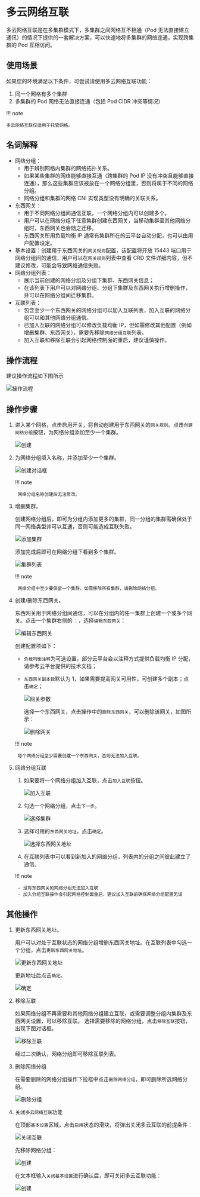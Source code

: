 # 多云网络互联

多云网络互联是在多集群模式下，多集群之间网络互不相通（Pod 无法直接建立通讯）的情况下提供的一套解决方案，可以快速地将多集群的网络连通，实现跨集群的 Pod 互相访问。

## 使用场景

如果您的环境满足以下条件，可尝试请使用多云网络互联功能：

1. 同一个网格有多个集群
2. 多集群的 Pod 网络无法直接连通（包括 Pod CIDR 冲突等情况）

!!! note

    多云网络互联仅适用于托管网格。

## 名词解释

- 网络分组：
    - 用于辨别网格内集群的网络拓扑关系。
    - 如果某些集群的网络能够直接互通（跨集群的 Pod IP 没有冲突且能够直接连通），那么这些集群应该被放在一个网络分组里，否则将属于不同的网络分组。
    - 网络分组和集群的网络 CNI 实现类型没有明确的关联关系。
- 东西网关：
    - 用于不同网络分组间通信互联，一个网络分组内可以创建多个。
    - 用户可以在网络分组下任意集群创建东西网关，当移动集群至其他网络分组时，东西网关也会随之迁移。
    - 东西网关所用负载均衡 IP 通常有集群所在的云平台自动分配，也可以由用户配置设定。
- 基本设置：创建用于东西网关的`网关规则`配置，该配置将开放 15443 端口用于网络分组间的通信，用户可以在`网关规则`列表中查看 CRD 文件详细内容，但不建议修改，可能会导致网络通信失败。
- 网络分组列表：
    - 展示当前创建的网络分组及分组下集群、东西网关信息；
    - 在该列表下用户可以对网络分组、分组下集群及东西网关执行增删操作，并可以在网络分组间迁移集群。
- 互联列表：
    - 包含至少一个东西网关的网络分组可以加入互联列表，加入互联的网络分组可以和其他网络分组通信。
    - 已加入互联的网络分组可以修改负载均衡 IP，但如需修改其他配置（例如增删集群、东西网关），需要先移除`网络分组互联`列表。
    - 加入互联和移除互联会引起网格控制面的重启，建议谨慎操作。

## 操作流程

建议操作流程如下图所示

![操作流程](../../images/ci-process.png)

## 操作步骤

1. 进入某个网格，点击启用开关，将自动创建用于东西网关的`网关规则`。点击`创建网络分组`按钮，为网络分组添加至少一个集群。

    ![创建](../../images/ci-CreateGroupButton.jpg)

1. 为网络分组填入名称，并添加至少一个集群。

    ![创建对话框](../../images/ci-CreateGroupDialog.png)

    !!! note

        网络分组名称创建后无法修改。

1. 增删集群。

    创建网络分组后，即可为分组内添加更多的集群，同一分组的集群需确保处于同一网络类型并可以互通，否则可能造成互联失败。

    ![添加集群](../../images/ci-AddCluster.png)

    添加完成后即可在网络分组下看到多个集群。

    ![集群列表](../../images/ci-ClusterList.jpg)

    !!! note

        网络分组中至少要保留一个集群，如需移除所有集群，请删除网络分组。

1. 创建/删除东西网关。

    东西网关用于网络分组间通信，可以在分组内的任一集群上创建一个或多个网关。点击一个集群右侧的 `⋮`，选择`编辑东西网关`：

    ![编辑东西网关](../../images/ci-destirule01.png)

    创建配置项如下：

    - `负载均衡注释`为可选设置，部分云平台会以注释方式提供负载均衡 IP 分配，请参考云平台提供的技术文档；
    - `东西网关副本数`默认为 1，如果需要提高网关可用性，可创建多个副本；点击`确定`；

        ![网关参数](../../images/ci-destirule02.png)

        选择一个东西网关，点击操作中的`删除东西网关`，可以删除该网关，如图所示：

        ![删除网关](../../images/ci-destirule03.png)

    !!! note

        每个网络分组至少需要创建一个东西网关，否则无法加入互联。

1. 网络分组互联

    1. 如果要将一个网络分组加入互联，点击`加入互联`按钮。

        ![加入互联](../../images/ci-join.png)

    1. 勾选一个网络分组，点击`下一步`。

        ![选择集群](../../images/ci-join01.png)

    1. 选择可用的`东西网关地址`，点击`确定`。

        ![选择东西网关地址](../../images/ci-join02.png)

    1. 在互联列表中可以看到新加入的网络分组，列表内的分组之间彼此建立了通信。

    !!! note

        - 没有东西网关的网络分组无法加入互联
        - 加入分组互联操作会引起网格控制面重启，建议加入互联前确保网络分组配置无误

## 其他操作

1. 更新东西网关地址。

    用户可以对处于互联状态的网络分组增删东西网关地址。在互联列表中勾选一个分组，点击`更新东西网关地址`。

    ![更新东西网关地址](../../images/ci-update.png)

    更新地址后点击`确定`。

    ![确定](../../images/ci-update01.png)

1. 移除互联

    如果网络分组不再需要和其他网络分组建立互联，或需要调整分组内集群及东西网关设置，可以移除互联。
    选择需要移除的网络分组，点击`移除互联`按钮，出现下图对话框。

    ![移除互联](../../images/ci-removeclusterfromC.png)

    经过二次确认，网络分组即可移除互联列表。

1. 删除网络分组

    在需要删除的网络分组操作下拉框中点击`删除网络分组`，即可删除所选网络分组。

    ![删除分组](../../images/ci-deletegroup.png)

1. 关闭`多云网络互联`功能

    在顶部`基本设置`区域，点击`启用`状态的滑块，将弹出关闭多云互联的前提条件：

    ![关闭互联](../../images/ci-closeinterconn.png)

    先移除网络分组：

    ![创建](../../images/ci-closedoublecheck.png)

    在文本框输入`关闭基本设置`进行确认后，即可关闭多云互联功能：

    ![创建](../../images/ci-closed.png)

